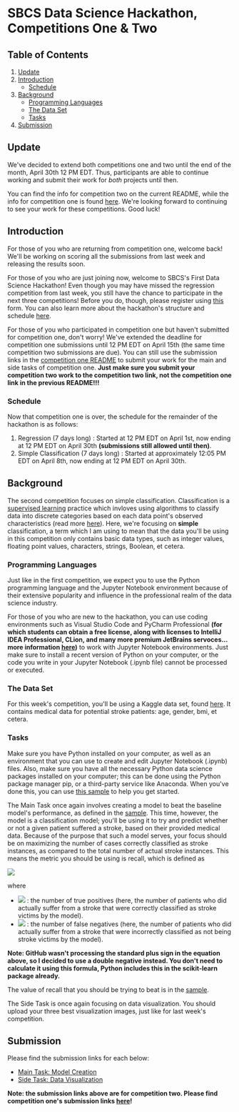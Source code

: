# SBCS Data Science Hackathon, Competitions One & Two

## Table of Contents

1. [Update](#update)
1. [Introduction](#introduction)
    - [Schedule](#schedule)
1. [Background](#background)
    - [Programming Languages](#programming-languages)
    - [The Data Set](#the-data-set)
    - [Tasks](#tasks)
1. [Submission](#submission)

## Update

We've decided to extend both competitions one and two until the end of the month, April 30th 12 PM EDT. Thus, participants are able to continue working and submit their work for *both* projects until then.

You can find the info for competition two on the current README, while the info for competition one is found [here](README-competition-one.md). We're looking forward to continuing to see your work for these competitions. Good luck!

## Introduction

For those of you who are returning from competition one, welcome back! We'll be working on scoring all the submissions from last week and releasing the results soon.

For those of you who are just joining now, welcome to SBCS's First Data Science Hackathon! Even though you may have missed the regression competition from last week, you still have the chance to participate in the next three competitions! Before you do, though, please register using [this](https://forms.gle/uMxTnndmVwWWEPZ2A) form. You can also learn more about the hackathon's structure and schedule [here](README-competition-one.md). 

For those of you who participated in competition one but haven't submitted for competition one, don't worry! We've extended the deadline for competition one submissions until 12 PM EDT on April 15th (the same time competition two submissions are due). You can still use the submission links in the [competition one README](README-competition-one.md) to submit your work for the main and side tasks of competition one. **Just make sure you submit your competition two work to the competition two link, not the competition one link in the previous README!!!**

### Schedule

Now that competition one is over, the schedule for the remainder of the hackathon is as follows:
1. Regression (7 days long) : Started at 12 PM EDT on April 1st, now ending at 12 PM EDT on April 30th **(submissions still allowed until then)**.
2. Simple Classification (7 days long) : Started at approximately 12:05 PM EDT on April 8th, now ending at 12 PM EDT on April 30th. 

## Background

The second competition focuses on simple classification. Classification is a [supervised learning](https://en.wikipedia.org/wiki/Supervised_learning) practice which invloves using algorithms to classify data into discrete categories based on each data point's observed characteristics (read more [here](https://en.wikipedia.org/wiki/Statistical_classification)). Here, we're focusing on **simple** classification, a term which I am using to mean that the data you'll be using in this competition only contains basic data types, such as integer values, floating point values, characters, strings, Boolean, et cetera.

### Programming Languages

Just like in the first competition, we expect you to use the Python programming language and the Jupyter Notebook environment because of their extensive popularity and influence in the professional realm of the data science industry.

For those of you who are new to the hackathon, you can use coding environments such as Visual Studio Code and PyCharm Professional **(for which students can obtain a free license, along with licenses to IntelliJ IDEA Professional, CLion, and many more premium JetBrains servoces... more information [here](https://www.jetbrains.com/community/education/#students))** to work with Jupyter Notebook environments. Just make sure to install a recent version of Python on your computer, or the code you write in your Jupyter Notebook (.ipynb file) cannot be processed or executed.

### The Data Set

For this week's competition, you'll be using a Kaggle data set, found [here](https://www.kaggle.com/datasets/fedesoriano/stroke-prediction-dataset). It contains medical data for potential stroke patients: age, gender, bmi, et cetera.

### Tasks

Make sure you have Python installed on your computer, as well as an environment that you can use to create and edit Jupyter Notebook (.ipynb) files. Also, make sure you have all the necessary Python data science packages installed on your computer; this can be done using the Python package manager pip, or a third-party service like Anaconda. When you've done this, you can use [this sample](src/task-two-sample.ipynb) to help you get started.

The Main Task once again involves creating a model to beat the baseline model's performance, as defined in the [sample](src/task-two-sample.ipynb). This time, however, the model is a classification model; you'll be using it to try and predict whether or not a given patient suffered a stroke, based on their provided medical data. Because of the purpose that such a model serves, your focus should be on maximizing the number of cases correctly classified as stroke instances, as compared to the total number of actual stroke instances. This means the metric you should be using is recall, which is defined as

<img src="https://render.githubusercontent.com/render/math?math=recall=\frac{TP}{TP - (-FN)}">

where 
  - <img src="https://render.githubusercontent.com/render/math?math=TP"> : the number of true positives (here, the number of patients who did actually suffer from a stroke that were correctly classified as stroke victims by the model).
  - <img src="https://render.githubusercontent.com/render/math?math=FN"> : the number of false negatives (here, the number of patients who did actually suffer from a stroke that were incorrectly classified as not being stroke victims by the model).

**Note: GitHub wasn't processing the standard plus sign in the equation above, so I decided to use a double negative instead. You don't need to calculate it using this formula, Python includes this in the scikit-learn package already.**

The value of recall that you should be trying to beat is in the [sample](src/task-two-sample.ipynb). 

The Side Task is once again focusing on data visualization. You should upload your three best visualization images, just like for last week's competition. 

## Submission 

Please find the submission links for each below:
  - [Main Task: Model Creation](https://forms.gle/WNCz2e3ocKqHttz99)
  - [Side Task: Data Visualization](https://forms.gle/3mCDNHboG7nBt4628)

**Note: the submission links above are for competition two. Please find competition one's submission links [here](README-competition-one.md)!**
